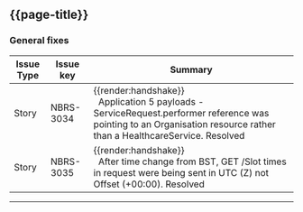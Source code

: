 <div class="bars-blg-expander">
<div class="bars-blg-expander-entry" id="v1.0.1">

## {{page-title}}


### General fixes


| Issue Type | Issue key | Summary                                                                      |
|------------|-----------|------------------------------------------------------------------------------|
| Story      | NBRS-3034 | <div class="imgHandshake">{{render:handshake}}</div> &nbsp; Application 5 payloads - ServiceRequest.performer reference was pointing to an Organisation resource rather than a HealthcareService. Resolved             |
| Story      | NBRS-3035 | <div class="imgHandshake">{{render:handshake}}</div> &nbsp; After time change from BST, GET /Slot times in request were being sent in UTC (Z) not Offset (+00:00). Resolved |

</div>
</div>


<hr>
<br>

